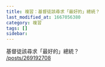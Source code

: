 ```yaml
---
title: 複習：基督徒該尋求「最好的」總統？
last_modified_at: 1667056380
category: 複習
tags: []
sidebar: 
---
```


<p>基督徒該尋求「最好的」總統？<br/>
<a href="/posts/269192708" target="_blank">/posts/269192708</a></p>
<p> </p>
